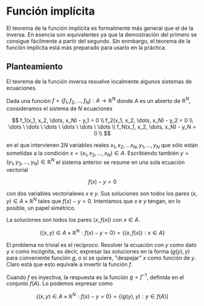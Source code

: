# Función implícita

El teorema de la función implícita es formalmente más general que el de la inversa. En esencia son equivalentes ya que la demostración del primero se consigue fácilmente a partir del segundo. Sin enmbargo, el teorema de la función implícita está más preparado para usarlo en la práctica.

## Planteamiento

El teorema de la función inversa resuelve localmente algunos sistemas de ecuaciones.

Dada una función $f=(f_1, f_2, \dots, f_N) : A \rightarrow \mathbb{R}^N$
donde $A$ es un abierto de $\mathbb{R}^N$, consideramos el sistema de $N$ ecuaciones

$$
f_1(x_1, x_2, \dots, x_N) - y_1 = 0 \\
f_2(x_1, x_2, \dots, x_N) - y_2 = 0 \\
\dots \ \dots \ \dots \ \dots \ \dots \ \dots \\
f_N(x_1, x_2, \dots, x_N) - y_N = 0 \\
$$

en el que intervienen $2N$ variables reales $x_1, x_2, \dots x_N, y_1, \dots, y_N$ que sólo están sometidas a la condición $x = (x_1, x_2, \dots, x_N) \in A$. Escribiendo también $y=(y_1, y_2, \dots, y_N) \in \mathbb{R}^N$ el sistema anterior se resume en una sola ecuación vectorial

$$
f(x) - y = 0
$$

con dos variables vectorialews $x$ e $y$. Sus soluciones son todos los pares $(x, y) \in A \times \mathbb{R}^N$ tales que $f(x) - y = 0$. Intentamos que $x$ e $y$ tengan, en lo posible, un papel simétrico.


La soluciones son todos los pares $(x, f(x))$ con $x \in A$.

$$
\{(x, y) \in A \times \mathbb{R}^N : f(x)-y=0\} = \{(x, f(x)): x \in A\}
$$

El problema no trivial es el recíproco. Resolver la ecuación con $y$ como dato y $x$ como incógnita, es decir, expresar las soluciones en la forma $(g(y), y)$ para conveniente función $g$, o si se quiere, "despejar" $x$ como función de $y$. Claro está que esto equivale a invertir la función $f$.

Cuando $f$ es inyectiva, la respuesta es la función $g=f^{-1}$, definida en el conjunto $f(A)$. Lo podemos expresar como

$$
\{(x, y) \in A \times \mathbb{R}^N: f(x) - y = 0\} = \{(g(y), y): y \in f(A)\}
$$


